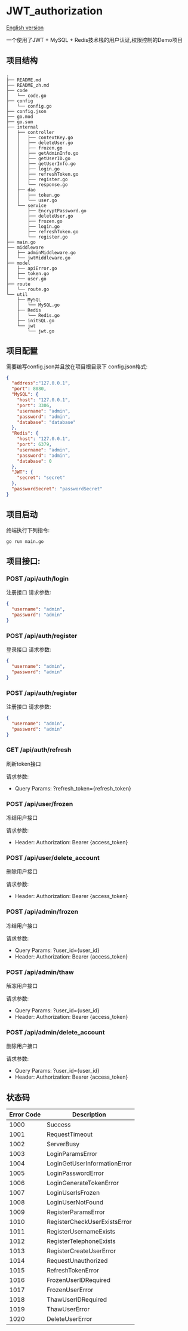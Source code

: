# JWT_authorization

[English version](./README.md)

一个使用了JWT + MySQL + Redis技术栈的用户认证,权限控制的Demo项目

## 项目结构

```
.
├── README.md
├── README_zh.md
├── code
│   └── code.go
├── config
│   └── config.go
├── config.json
├── go.mod
├── go.sum
├── internal
│   ├── controller
│   │   ├── contextKey.go
│   │   ├── deleteUser.go
│   │   ├── frozen.go
│   │   ├── getAdminInfo.go
│   │   ├── getUserID.go
│   │   ├── getUserInfo.go
│   │   ├── login.go
│   │   ├── refreshToken.go
│   │   ├── register.go
│   │   └── response.go
│   ├── dao
│   │   ├── token.go
│   │   └── user.go
│   └── service
│       ├── EncryptPassword.go
│       ├── deleteUser.go
│       ├── frozen.go
│       ├── login.go
│       ├── refreshToken.go
│       └── register.go
├── main.go
├── middleware
│   ├── adminMiddleware.go
│   └── jwtMiddleware.go
├── model
│   ├── apiError.go
│   ├── token.go
│   └── user.go
├── route
│   └── route.go
└── util
    ├── MySQL
    │   └── MySQL.go
    ├── Redis
    │   └── Redis.go
    ├── initSQL.go
    └── jwt
        └── jwt.go
```

## 项目配置
需要编写config.json并且放在项目根目录下
config.json格式:
```json
{
  "address":"127.0.0.1",
  "port": 8080,
  "MySQL": {
    "host": "127.0.0.1",
    "port": 3306,
    "username": "admin",
    "password": "admin",
    "database": "database"
  },
  "Redis": {
    "host": "127.0.0.1",
    "port": 6379,
    "username": "admin",
    "password": "admin",
    "database": 0
  },
  "JWT": {
    "secret": "secret"
  },
  "passwordSecret": "passwordSecret"
}
```

## 项目启动
终端执行下列指令:
```shell
go run main.go
```
## 项目接口:

### POST /api/auth/login
注册接口
请求参数:
```json
{
  "username": "admin",
  "password": "admin"
}
```


### POST /api/auth/register
登录接口
请求参数:
```json
{
  "username": "admin",
  "password": "admin"
}
```

### POST /api/auth/register
注册接口
请求参数:
```json
{
  "username": "admin",
  "password": "admin"
}
```

### GET /api/auth/refresh
刷新token接口

请求参数:
+ Query Params: ?refresh_token={refresh_token}

### POST /api/user/frozen
冻结用户接口

请求参数:
+ Header: Authorization: Bearer {access_token}

### POST /api/user/delete_account
删除用户接口

请求参数:
+ Header: Authorization: Bearer {access_token}

### POST /api/admin/frozen
冻结用户接口

请求参数:
+ Query Params: ?user_id={user_id}
+ Header: Authorization: Bearer {access_token}

### POST /api/admin/thaw
解冻用户接口

请求参数:
+ Query Params: ?user_id={user_id}
+ Header: Authorization: Bearer {access_token}

### POST /api/admin/delete_account
删除用户接口

请求参数:
+ Query Params: ?user_id={user_id}
+ Header: Authorization: Bearer {access_token}

## 状态码

| Error Code                | Description                        |
|---------------------------|------------------------------------|
| 1000                      | Success                            |
| 1001                      | RequestTimeout                     |
| 1002                      | ServerBusy                         |
| 1003                      | LoginParamsError                   |
| 1004                      | LoginGetUserInformationError       |
| 1005                      | LoginPasswordError                 |
| 1006                      | LoginGenerateTokenError            |
| 1007                      | LoginUserIsFrozen                  |
| 1008                      | LoginUserNotFound                  |
| 1009                      | RegisterParamsError                |
| 1010                      | RegisterCheckUserExistsError       |
| 1011                      | RegisterUsernameExists             |
| 1012                      | RegisterTelephoneExists            |
| 1013                      | RegisterCreateUserError            |
| 1014                      | RequestUnauthorized                |
| 1015                      | RefreshTokenError                  |
| 1016                      | FrozenUserIDRequired               |
| 1017                      | FrozenUserError                    |
| 1018                      | ThawUserIDRequired                 |
| 1019                      | ThawUserError                      |
| 1020                      | DeleteUserError                    |
